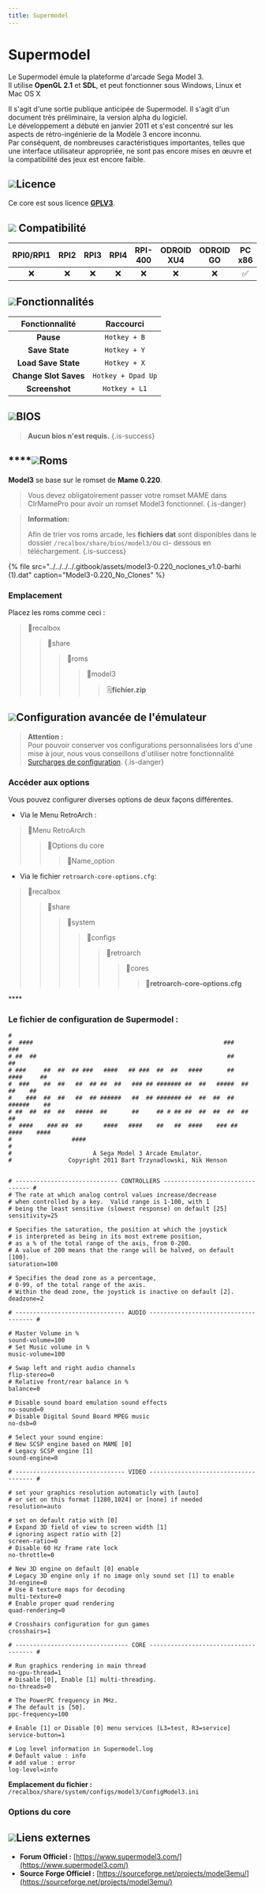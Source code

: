 ```yaml
---
title: Supermodel
---
```


# Supermodel

Le Supermodel émule la plateforme d'arcade Sega Model 3.  
Il utilise **OpenGL 2.1** et **SDL**, et peut fonctionner sous Windows, Linux et Mac OS X

Il s'agit d'une sortie publique anticipée de Supermodel. Il s'agit d'un document très préliminaire, la version alpha du logiciel.  
Le développement a débuté en janvier 2011 et s'est concentré sur les aspects de rétro-ingénierie de la Modèle 3 encore inconnu.  
Par conséquent, de nombreuses caractéristiques importantes, telles que une interface utilisateur appropriée, ne sont pas encore mises en œuvre et la compatibilité des jeux est encore faible.

## ​![](./supermodel/gerald-g-parchment-background-or-border-5.svg)Licence

Ce core est sous licence [**GPLV3**](https://www.supermodel3.com/About.html).

## ![](./supermodel/compatibility.png) Compatibilité

| RPI0/RPI1 | RPI2 | RPI3 | RPI4 | RPI-400 | ODROID XU4 | ODROID GO | PC x86 | PC x86\_64 |
| :---: | :---: | :---: | :---: | :---: | :---: | :---: | :---: | :---: |
| ❌ | ❌ | ❌ | ❌ | ❌ | ❌ | ❌ | ✅ | ✅ |

## ![](https://firebasestorage.googleapis.com/v0/b/gitbook-28427.appspot.com/o/assets%2F-LdKWTKrrUvJVmGP83hw%2F-M8aCYUVKmyQVmzExaM5%2F-M8aK37rklfJnoXBVnEt%2Fcogwheel-145804_640.png?alt=media&token=0802d221-cd6f-48f4-b2f3-72767b0e1eae)Fonctionnalités

| Fonctionnalité | Raccourci |
| :---: | :---: |
| **Pause** | `Hotkey + B` |
| **Save State** | `Hotkey + Y` |
| **Load Save State** | `Hotkey + X` |
| **Change Slot Saves** | `Hotkey + Dpad Up` |
| **Screenshot** | `Hotkey + L1` |

## ![](./supermodel/tqfp32.svg)BIOS


>**Aucun bios n'est requis.**
{.is-success}

## \*\*\*\*![](./supermodel/rom-30098_640.png)**Roms**

**Model3** se base sur le romset de **Mame 0.220**.


>Vous devez obligatoirement passer votre romset MAME dans ClrMamePro pour avoir un romset Model3 fonctionnel.
{.is-danger}


>**Information:**
>
>Afin de trier vos roms arcade, les **fichiers dat** sont disponibles dans le dossier `/recalbox/share/bios/model3/`ou ci- dessous en téléchargement.
{.is-success}

{% file src="../../../../.gitbook/assets/model3-0.220\_noclones\_v1.0-barhi \(1\).dat" caption="Model3-0.220\_No\_Clones" %}

### **Emplacement**

Placez les roms comme ceci :

> 📁recalbox
>
> > 📁share
> >
> > > 📁roms
> > >
> > > > 📁model3
> > > >
> > > > > 🗒**fichier.zip**

## ![](https://firebasestorage.googleapis.com/v0/b/gitbook-28427.appspot.com/o/assets%2F-LdKWTKrrUvJVmGP83hw%2F-M8aCYUVKmyQVmzExaM5%2F-M8aKPqMCdW7WO3xrn1F%2Fhammer-28636_640.png?alt=media&token=d513c9a6-0bfe-48ec-8bc7-28e0de5a3754)Configuration avancée de l'émulateur <a id="configuration-avancee-de-lemulateur"></a>


>**Attention :**  
>Pour pouvoir conserver vos configurations personnalisées lors d'une mise à jour, nous vous conseillons d'utiliser notre fonctionnalité [Surcharges de configuration](/v/francais/usage-avance/surcharge-de-configuration).
{.is-danger}

### Accéder aux options

Vous pouvez configurer diverses options de deux façons différentes.

* Via le Menu RetroArch :

> 📁Menu RetroArch
>
> > 📁Options du core
> >
> > > 🧩Name\_option

* Via le fichier `retroarch-core-options.cfg`:

> 📁recalbox
>
> > 📁share
> >
> > > 📁system
> > >
> > > > 📁configs
> > > >
> > > > > 📁retroarch
> > > > >
> > > > > > 📁cores
> > > > > >
> > > > > > > 🧩**retroarch-core-options.cfg**

\*\*\*\*

### Le fichier de configuration de Supermodel  :

```text
#
#  ####                                                      ###           ###
# ##  ##                                                      ##            ##
# ###     ##  ##  ## ###   ####   ## ###  ##  ##   ####       ##   ####     ##
#  ###    ##  ##   ##  ## ##  ##   ### ## ####### ##  ##   #####  ##  ##    ##
#    ###  ##  ##   ##  ## ######   ##  ## ####### ##  ##  ##  ##  ######    ##
# ##  ##  ##  ##   #####  ##       ##     ## # ## ##  ##  ##  ##  ##        ##
#  ####    ### ##  ##      ####   ####    ##   ##  ####    ### ##  ####    ####
#                 ####                                                            
#
#                       A Sega Model 3 Arcade Emulator.
#                Copyright 2011 Bart Trzynadlowski, Nik Henson


# ----------------------------- CONTROLLERS -------------------------------- #
# The rate at which analog control values increase/decrease
# when controlled by a key.  Valid range is 1-100, with 1
# being the least sensitive (slowest response) on default [25]
sensitivity=25

# Specifies the saturation, the position at which the joystick
# is interpreted as being in its most extreme position,
# as a % of the total range of the axis, from 0-200.
# A value of 200 means that the range will be halved, on default [100].
saturation=100

# Specifies the dead zone as a percentage,
# 0-99, of the total range of the axis.
# Within the dead zone, the joystick is inactive on default [2].
deadzone=2

# ------------------------------- AUDIO ------------------------------------- #

# Master Volume in %
sound-volume=100
# Set Music volume in %
music-volume=100

# Swap left and right audio channels
flip-stereo=0
# Relative front/rear balance in %
balance=0

# Disable sound board emulation sound effects
no-sound=0
# Disable Digital Sound Board MPEG music
no-dsb=0

# Select your sound engine:
# New SCSP engine based on MAME [0]
# Legacy SCSP engine [1]
sound-engine=0

# ------------------------------- VIDEO ------------------------------------- #

# set your graphics resolution automaticly with [auto]
# or set on this format [1280,1024] or [none] if needed
resolution=auto

# set on default ratio with [0]
# Expand 3D field of view to screen width [1]
# ignoring aspect ratio with [2]
screen-ratio=0
# Disable 60 Hz frame rate lock
no-throttle=0

# New 3D engine on default [0] enable 
# Legacy 3D engine only if no image only sound set [1] to enable 
3d-engine=0
# Use 8 texture maps for decoding
multi-texture=0
# Enable proper quad rendering
quad-rendering=0

# Crosshairs configuration for gun games
crosshairs=1

# -------------------------------- CORE ------------------------------------- #

# Run graphics rendering in main thread
no-gpu-thread=1
# Disable [0], Enable [1] multi-threading.
no-threads=0

# The PowerPC frequency in MHz.
# The default is [50].
ppc-frequency=100

# Enable [1] or Disable [0] menu services [L3=test, R3=service]
service-button=1

# Log level information in Supermodel.log
# Default value : info
# add value : error
log-level=info
```

**Emplacement du fichier :** `/recalbox/share/system/configs/model3/ConfigModel3.ini`

### Options du core

## ![](./supermodel/kisspng-web-development-world-wide-web-computer-icons-webs-world-wide-web-icon-png-5ab05c24477216.4540070115215073642927.png)**Liens externes**

* **Forum Officiel :** [https://www.supermodel3.com/](https://www.supermodel3.com/)
* **Source Forge Officiel :** [https://sourceforge.net/projects/model3emu/](https://sourceforge.net/projects/model3emu/)

